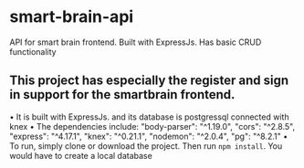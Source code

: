 # smart-brain-api
API for smart brain frontend. Built with ExpressJs. Has basic CRUD functionality


## This project has especially the register and sign in support for the smartbrain frontend.
• It is built with ExpressJs. and its database is postgressql connected with knex
• The dependencies include:
    "body-parser": "^1.19.0",
    "cors": "^2.8.5",
    "express": "^4.17.1",
    "knex": "^0.21.1",
    "nodemon": "^2.0.4",
    "pg": "^8.2.1"
• To run, simply clone or download the project. Then run `npm install`. You would have to create a local database
